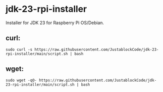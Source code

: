 # jdk-23-rpi-installer
Installer for JDK 23 for Raspberry Pi OS/Debian.

## curl:
`sudo curl -s https://raw.githubusercontent.com/JustablockCode/jdk-23-rpi-installer/main/script.sh | bash`
## wget:
`sudo wget -qO- https://raw.githubusercontent.com/JustablockCode/jdk-23-rpi-installer/main/script.sh | bash`
